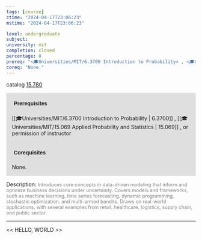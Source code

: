 ```yaml
---
tags: [course]
ctime: "2024-04-17T23:06:23"
mstime: "2024-04-17T23:06:23"

level: undergraduate
subject: 
university: mit
completion: closed
percentage: 0
prereq: "<🎓Universities/MIT/6.3700 Introduction to Probability> , <🎓Universities/MIT/15.069 Applied Probability and Statistics> , or permission of instructor"
coreq: "None."
---
```


catalog [15.780](http://student.mit.edu/catalog/m15c.html#15.780)

<span style="display: block; padding: 15px; background-color: rgb(100, 100, 100, 0.2);"><font id="m_prereq1280_0" style="display: block; font-family: Arial, sans-serif; font-weight: bold; padding: 5px">Prerequisites</font><br><span id="prereq1280_0">[[🎓Universities/MIT/6.3700 Introduction to Probability | 6.3700]] , [[🎓Universities/MIT/15.069 Applied Probability and Statistics | 15.069]] , or permission of instructor</span></span>
<span style="display: block; padding: 15px; background-color: rgb(100, 100, 100, 0.2);"><font id="m_coreq1280_0" style="display: block; font-family: Arial, sans-serif; font-weight: bold; padding: 5px">Corequisites</font><br><span id="coreq1280_0">None.</span></span>

<font style="">Description:</font>
<font style="color: grey; font-size: 0.8rem;">Introduces core concepts in data-driven modeling that inform and optimize business decisions under uncertainty. Covers models and frameworks, such as machine learning, time series forecasting, dynamic programming, stochastic optimization, and multi-armed bandits. Draws on real-world applications, with several examples from retail, healthcare, logistics, supply chain, and public sector.</font>



---

<< HELLO, WORLD >>

